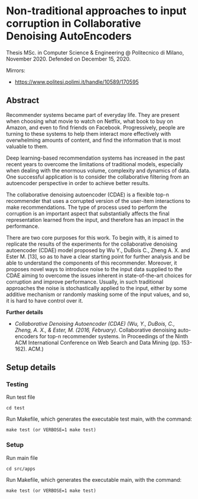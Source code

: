 # Non-traditional approaches to input corruption in Collaborative Denoising AutoEncoders

Thesis MSc. in Computer Science & Engineering @ Politecnico di Milano, November 2020. Defended on December 15, 2020.

Mirrors:
- https://www.politesi.polimi.it/handle/10589/170595

## Abstract 
Recommender systems became part of everyday life. They are present when choosing what movie to watch on Netflix, what book to buy on Amazon, and even to find friends on Facebook. Progressively, people are turning to these systems to help them interact more effectively with overwhelming amounts of content, and find the information that is most valuable to them.

Deep learning-based recommendation systems has increased in the past recent years to overcome the limitations of traditional models, especially when dealing with the enormous volume, complexity and dynamics of data. One successful application is to consider the collaborative filtering from an autoencoder perspective in order to achieve better results.

The collaborative denoising autoencoder (CDAE) is a flexible top-n recommender that uses a corrupted version of the user-item interactions to make recommendations. The type of process used to perform the corruption is an important aspect that substantially affects the final representation learned from the input, and therefore has an impact in the performance.

There are two core purposes for this work. To begin with, it is aimed to replicate the results of the experiments for the collaborative denoising autoencoder (CDAE) model proposed by Wu Y., DuBois C., Zheng A. X. and Ester M. [13], so as to have a clear starting point for further analysis and be able to understand the components of this recommender. Moreover, it proposes novel ways to introduce noise to the input data supplied to the CDAE aiming to overcome the issues inherent in state-of-the-art choices for corruption and improve performance. Usually, in such traditional approaches the noise is stochastically applied to the input, either by some additive mechanism or randomly masking some of the input values, and so, it is hard to have control over it.

**Further details**
 - *Collaborative Denoising Autoencoder (CDAE) (Wu, Y., DuBois, C.,
   Zheng, A. X., & Ester, M. (2016, February)*. Collaborative denoising auto-encoders for top-n recommender systems. In Proceedings of the Ninth ACM International Conference on Web Search and Data Mining (pp. 153-162). ACM.)
   

## Setup details

### Testing

Run test file

    cd test 
      
Run Makefile, which generates the executable test main, with the command:

    make test (or VERBOSE=1 make test)
    
### Setup

Run main file

    cd src/apps 
      
Run Makefile, which generates the executable main, with the command:

    make test (or VERBOSE=1 make test)
   

